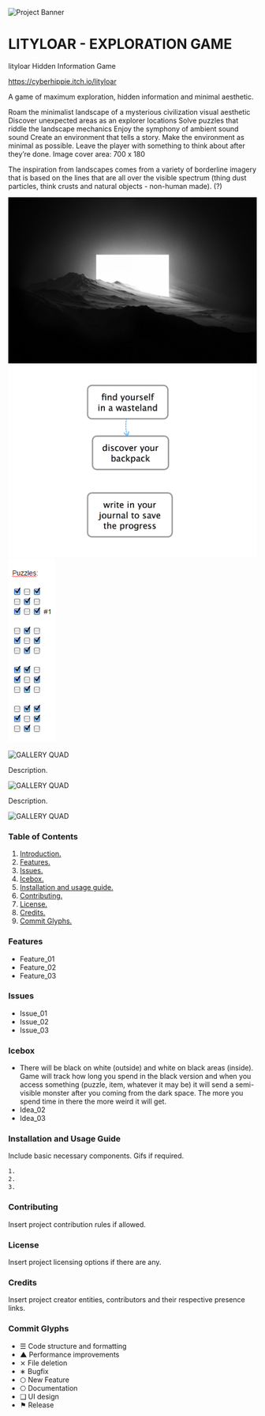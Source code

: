 ![Project Banner](/assets/template_visuals/temp-banner.png)

<a name="intro"></a>
# LITYLOAR - EXPLORATION GAME
lityloar
Hidden Information Game

https://cyberhippie.itch.io/lityloar

A game of maximum exploration, hidden information and minimal aesthetic.

Roam the minimalist landscape of a mysterious civilization visual aesthetic
Discover unexpected areas as an explorer locations
Solve puzzles that riddle the landscape mechanics
Enjoy the symphony of ambient sound sound
Create an environment that tells a story.
Make the environment as minimal as possible.
Leave the player with something to think about after they’re done.
Image cover area: 700 x 180

The inspiration from landscapes comes from a variety of borderline imagery that is based on the lines that are all over the visible spectrum (thing dust particles, think crusts and natural objects - non-human made). (?)

![](27841262-27688546-6100-11e7-8be7-c8d9b2bb311e.jpg)
![](27841264-288c9340-6100-11e7-8992-a5f94787d5b8.png)
![](27841266-29ca54d6-6100-11e7-806f-ea3b763ce901.png)

![GALLERY QUAD](/assets/template_visuals/temp-dual-gallery.png)

Description.

![GALLERY QUAD](/assets/template_visuals/temp-triple-gallery.png)

Description.

![GALLERY QUAD](/assets/template_visuals/temp-quad-gallery.png)

### Table of Contents
1. [Introduction.](#intro)
2. [Features.](#features)
3. [Issues.](#issues)
4. [Icebox.](#icebox)
5. [Installation and usage guide.](#install)
6. [Contributing.](#contribute)
7. [License.](#license)
8. [Credits.](#credits)
9. [Commit Glyphs.](#glyphs)

<a name="features"></a>
### Features
+ Feature_01
+ Feature_02
+ Feature_03

<a name="issues"></a>
### Issues
+ Issue_01
+ Issue_02
+ Issue_03

<a name="icebox"></a>
### Icebox
+ There will be black on white (outside) and white on black areas (inside). Game will track how long you spend in the black version and when you access something (puzzle, item, whatever it may be) it will send a semi-visible monster after you coming from the dark space. The more you spend time in there the more weird it will get.
+ Idea_02
+ Idea_03

<a name="install"></a>
### Installation and Usage Guide
Include basic necessary components. Gifs if required.
```
1. 
2. 
3. 
```

<a name="contribute"></a>
### Contributing
Insert project contribution rules if allowed.

<a name="license"></a>
### License
Insert project licensing options if there are any.

<a name="credits"></a>
### Credits
Insert project creator entities, contributors and their respective presence links.

<a name="glyphs"></a>
### Commit Glyphs

+ ☰ Code structure and formatting
+ ▲ Performance improvements
+ ⨯ File deletion
+ ∗ Bugfix
+ ⬡ New Feature
+ ⎔ Documentation
+ ❑ UI design
+ ⚑ Release


